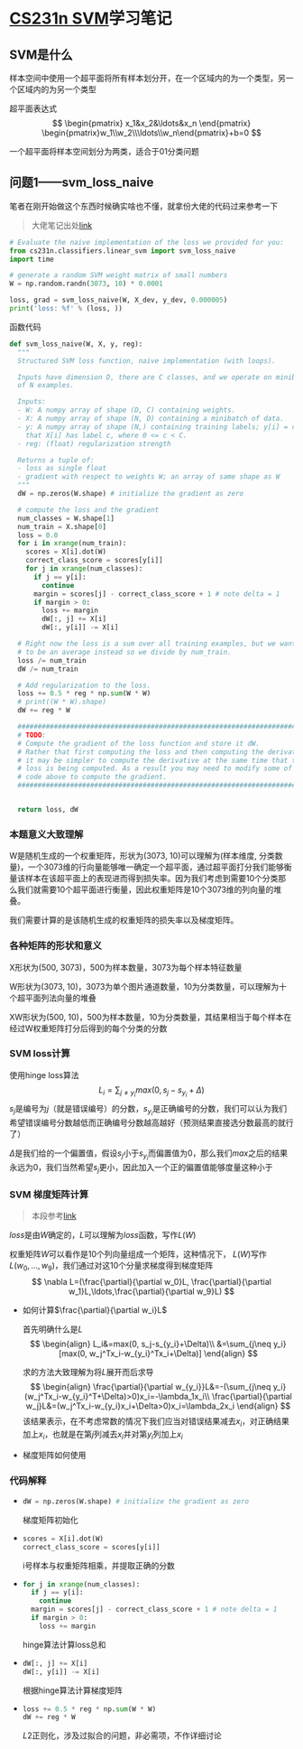 # [CS231n SVM](https://github.com/Halfish/cs231n)学习笔记

## SVM是什么

样本空间中使用一个超平面将所有样本划分开，在一个区域内的为一个类型，另一个区域内的为另一个类型

超平面表达式
$$
\begin{pmatrix}
x_1&x_2&\ldots&x_n
\end{pmatrix}
\begin{pmatrix}w_1\\w_2\\\ldots\\w_n\end{pmatrix}+b=0
$$

一个超平面将样本空间划分为两类，适合于01分类问题

## 问题1——svm_loss_naive

笔者在刚开始做这个东西时候确实啥也不懂，就拿份大佬的代码过来参考一下

> 大佬笔记出处[link](https://github.com/Halfish/cs231n)

```python
# Evaluate the naive implementation of the loss we provided for you:
from cs231n.classifiers.linear_svm import svm_loss_naive
import time

# generate a random SVM weight matrix of small numbers
W = np.random.randn(3073, 10) * 0.0001

loss, grad = svm_loss_naive(W, X_dev, y_dev, 0.000005)
print('loss: %f' % (loss, ))
```

函数代码

```python
def svm_loss_naive(W, X, y, reg):
  """
  Structured SVM loss function, naive implementation (with loops).

  Inputs have dimension D, there are C classes, and we operate on minibatches
  of N examples.

  Inputs:
  - W: A numpy array of shape (D, C) containing weights.
  - X: A numpy array of shape (N, D) containing a minibatch of data.
  - y: A numpy array of shape (N,) containing training labels; y[i] = c means
    that X[i] has label c, where 0 <= c < C.
  - reg: (float) regularization strength

  Returns a tuple of:
  - loss as single float
  - gradient with respect to weights W; an array of same shape as W 
  """
  dW = np.zeros(W.shape) # initialize the gradient as zero

  # compute the loss and the gradient
  num_classes = W.shape[1]
  num_train = X.shape[0]
  loss = 0.0
  for i in xrange(num_train):
    scores = X[i].dot(W)
    correct_class_score = scores[y[i]]
    for j in xrange(num_classes):
      if j == y[i]:
        continue
      margin = scores[j] - correct_class_score + 1 # note delta = 1
      if margin > 0:
        loss += margin
        dW[:, j] += X[i]
        dW[:, y[i]] -= X[i]

  # Right now the loss is a sum over all training examples, but we want it
  # to be an average instead so we divide by num_train.
  loss /= num_train
  dW /= num_train

  # Add regularization to the loss.
  loss += 0.5 * reg * np.sum(W * W)
  # print((W * W).shape)
  dW += reg * W

  #############################################################################
  # TODO:                                                                     #
  # Compute the gradient of the loss function and store it dW.                #
  # Rather that first computing the loss and then computing the derivative,   #
  # it may be simpler to compute the derivative at the same time that the     #
  # loss is being computed. As a result you may need to modify some of the    #
  # code above to compute the gradient.                                       #
  #############################################################################


  return loss, dW
```

### 本题意义大致理解

W是随机生成的一个权重矩阵，形状为(3073, 10)可以理解为(样本维度, 分类数量)，一个3073维的行向量能够唯一确定一个超平面，通过超平面打分我们能够衡量该样本在该超平面上的表现进而得到损失率。因为我们考虑到需要10个分类那么我们就需要10个超平面进行衡量，因此权重矩阵是10个3073维的列向量的堆叠。

我们需要计算的是该随机生成的权重矩阵的损失率以及梯度矩阵。

### 各种矩阵的形状和意义

X形状为(500, 3073)，500为样本数量，3073为每个样本特征数量

W形状为(3073, 10)，3073为单个图片通道数量，10为分类数量，可以理解为十个超平面列法向量的堆叠

XW形状为(500, 10)，500为样本数量，10为分类数量，其结果相当于每个样本在经过W权重矩阵打分后得到的每个分类的分数

### SVM loss计算

使用hinge loss算法
$$
L_i=\sum_{j\neq y_i}max(0, s_j-s_{y_i}+\Delta)
$$
$s_j$是编号为$j$（就是错误编号）的分数，$s_{y_i}$是正确编号的分数，我们可以认为我们希望错误编号分数越低而正确编号分数越高越好（预测结果直接选分数最高的就行了）

$\Delta$是我们给的一个偏置值，假设$s_j$小于$s_{y_i}$而偏置值为0，那么我们$max$之后的结果永远为$0$，我们当然希望$s_j$更小，因此加入一个正的偏置值能够度量这种小于

### SVM 梯度矩阵计算

> 本段参考[link](https://zhuanlan.zhihu.com/p/21478575)

$loss$是由$W$确定的，$L$可以理解为$loss$函数，写作$L(W)$

权重矩阵$W$可以看作是$10$个列向量组成一个矩阵，这种情况下， $L(W)$写作$L(w_0,\ldots,w_9)$，我们通过对这$10$个分量求梯度得到梯度矩阵
$$
\nabla L=(\frac{\partial}{\partial w_0}L, \frac{\partial}{\partial w_1}L,\ldots,\frac{\partial}{\partial w_9}L)
$$

- 如何计算$\frac{\partial}{\partial w_i}L$

  首先明确什么是$L$
  $$
  \begin{align}
  L_i&=max(0, s_j-s_{y_i}+\Delta)\\
  &=\sum_{j\neq y_i}[max(0, w_j^Tx_i-w_{y_i}^Tx_i+\Delta)]
  \end{align}
  $$
  

  求的方法大致理解为将$L$展开而后求导
  $$
  \begin{align}
  \frac{\partial}{\partial w_{y_i}}L&=-(\sum_{j\neq y_i}(w_j^Tx_i-w_{y_i}^T+\Delta)>0)x_i=-\lambda_1x_i\\
  \frac{\partial}{\partial w_j}L&=(w_j^Tx_i-w_{y_i}x_i+\Delta>0)x_i=\lambda_2x_i
  \end{align}
  $$
  该结果表示，在不考虑常数的情况下我们应当对错误结果减去$x_i$，对正确结果加上$x_i$，也就是在第$j$列减去$x_i$并对第$y_i$列加上$x_i$

- 梯度矩阵如何使用

  

### 代码解释

- ```python
  dW = np.zeros(W.shape) # initialize the gradient as zero
  ```

  梯度矩阵初始化

- ```python
  scores = X[i].dot(W)
  correct_class_score = scores[y[i]]
  ```

  i号样本与权重矩阵相乘，并提取正确的分数

- ```python
  for j in xrange(num_classes):
    if j == y[i]:
      continue
    margin = scores[j] - correct_class_score + 1 # note delta = 1
    if margin > 0:
      loss += margin
  ```

  hinge算法计算loss总和

- ```python
  dW[:, j] += X[i]
  dW[:, y[i]] -= X[i]
  ```
  根据hinge算法计算梯度矩阵

- ```python
  loss += 0.5 * reg * np.sum(W * W)
  dW += reg * W
  ```

  $L2$正则化，涉及过拟合的问题，非必需项，不作详细讨论



